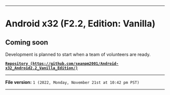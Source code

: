 
***

# Android x32 (F2.2, Edition: Vanilla)

## Coming soon

Development is planned to start when a team of volunteers are ready.

**[`Repository (https://github.com/seanpm2001/Android-x32_Android2.2_Vanilla_Edition/)`](https://github.com/seanpm2001/Android-x32_Android2.2_Vanilla_Edition/)**

***

**File version:** `1 (2022, Monday, November 21st at 10:42 pm PST)`

***
